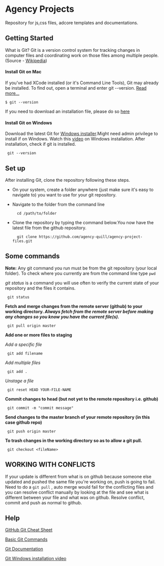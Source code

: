 # Agency Projects

Repository for js,css files, adcore templates and documentations.

## Getting Started
What is Git? Git is a version control system for tracking changes in computer files and coordinating work on those files among multiple people.(Source - [Wikipedia](https://en.wikipedia.org/wiki/Git))

#### Install Git on Mac
If you've had XCode installed (or it's Command Line Tools), Git may already be installed. To find out, open a terminal and enter git --version. [Read more...](https://www.atlassian.com/git/tutorials/install-git)

    $ git --version

If you need to download an installation file, please do so [here](https://git-scm.com/downloads)

#### Install Git on Windows
Download the latest Git for [Windows installer](http://git-scm.com/download/win).Might need admin privilege to install if on Windows. Watch this [video](https://www.youtube.com/watch?v=SWYqp7iY_Tc&t=1594s) on Windows installation.
After installation, check if git is installed.

     git --version

## Set up

After installing Git, clone the repository following these steps. 

* On your system, create a folder anywhere (just make sure it's easy to navigate to) you want to use for your git repository.

* Navigate to the folder from the command line

        cd /path/to/folder

* Clone the repository by typing the command below.You now have the latest file from the github repository.

        git clone https://github.com/agency-quill/agency-project-files.git

 
## Some commands
**Note:** Any git command you run must be from the git repository (your local folder). To check where you currently are from the command line type `pwd`

_git status_ is a command you will use often to verify the current state of your repository and the files it contains.

     git status

**Fetch and merge changes from the remote server (github) to your working directory. _Always fetch from the remote server before making any changes so you know you have the current file(s)._**
 
     git pull origin master
 
**Add one or more files to staging**

_Add a specific file_  

     git add filename

_Add multiple files_ 

     git add .

_Unstage a file_ 

     git reset HEAD YOUR-FILE-NAME
 
**Commit changes to head (but not yet to the remote repository i.e. github)**

     git commit -m "commit message"

**Send changes to the master branch of your remote repository (in this case github repo)**
 
     git push origin master

**To trash changes in the working directory so as to allow a git pull.**

     git checkout <fileName>

## WORKING WITH CONFLICTS

If your update is different from what is on github because someone else updated and pushed the same file you're working on, push is going to fail. Need to do a `git pull` , auto merge would fail for the conflicting files and you can resolve conflict manually by looking at the file and see what is different between your file and what was on github. Resolve conflict, commit and push as normal to github.
 
## Help

[GitHub Git Cheat Sheet](https://services.github.com/on-demand/downloads/github-git-cheat-sheet.pdf)

[Basic Git Commands](https://confluence.atlassian.com/bitbucketserver/basic-git-commands-776639767.html)

[Git Documentation](https://git-scm.com/docs)

[Git Windows installation video](https://www.youtube.com/watch?v=SWYqp7iY_Tc&t=1594s)
